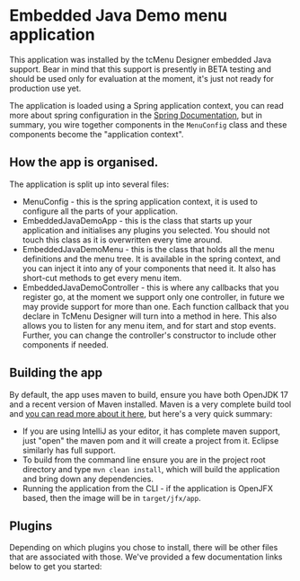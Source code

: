 # Embedded Java Demo menu application

This application was installed by the tcMenu Designer embedded Java support. Bear in mind that this support is presently in BETA testing and should be used only for evaluation at the moment, it's just not ready for production use yet.

The application is loaded using a Spring application context, you can read more about spring configuration in the [Spring Documentation](https://docs.spring.io/spring-framework/docs/current/reference/html/core.html#beans-basics), but in summary, you wire together components in the `MenuConfig` class and these components become the "application context".

## How the app is organised.

The application is split up into several files:

* MenuConfig - this is the spring application context, it is used to configure all the parts of your application.
* EmbeddedJavaDemoApp - this is the class that starts up your application and initialises any plugins you selected. You should not touch this class as it is overwritten every time around.
* EmbeddedJavaDemoMenu - this is the class that holds all the menu definitions and the menu tree. It is available in the spring context, and you can inject it into any of your components that need it. It also has short-cut methods to get every menu item.
* EmbeddedJavaDemoController - this is where any callbacks that you register go, at the moment we support only one controller, in future we may provide support for more than one. Each function callback that you declare in TcMenu Designer will turn into a method in here. This also allows you to listen for any menu item, and for start and stop events. Further, you can change the controller's constructor to include other components if needed.

## Building the app

By default, the app uses maven to build, ensure you have both OpenJDK 17 and a recent version of Maven installed. Maven is a very complete build tool and [you can read more about it here](https://maven.apache.org/guides/getting-started/), but here's a very quick summary:

* If you are using IntelliJ as your editor, it has complete maven support, just "open" the maven pom and it will create a project from it. Eclipse similarly has full support.
* To build from the command line ensure you are in the project root directory and type `mvn clean install`, which will build the application and bring down any dependencies.
* Running the application from the CLI - if the application is OpenJFX based, then the image will be in `target/jfx/app`.

## Plugins

Depending on which plugins you chose to install, there will be other files that are associated with those. We've provided a few documentation links below to get you started:


